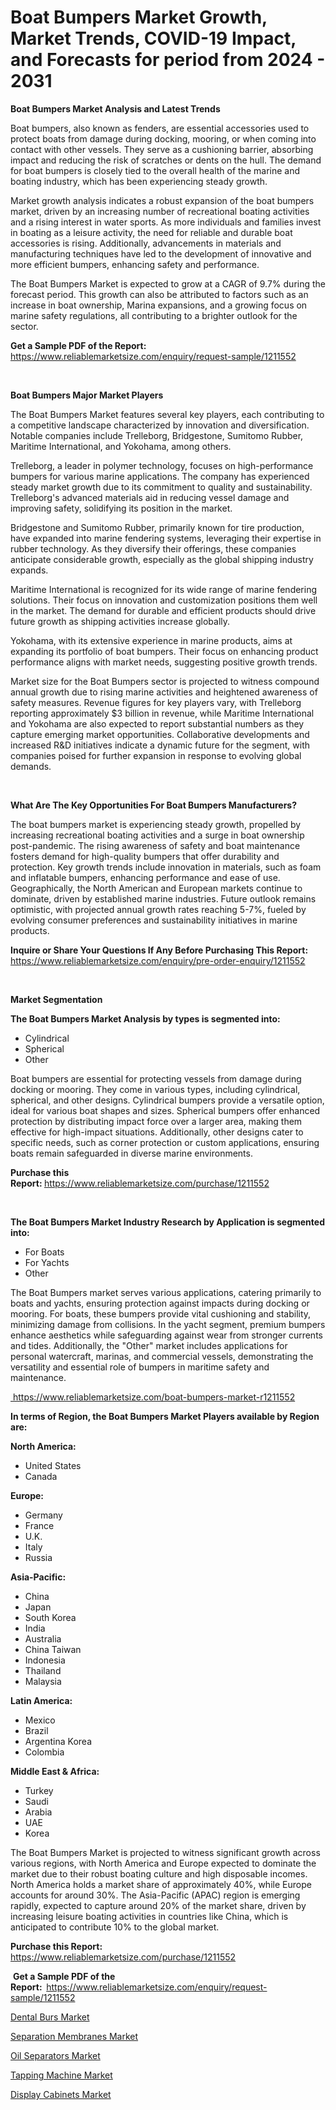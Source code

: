 <p><h1>Boat Bumpers Market Growth, Market Trends, COVID-19 Impact, and Forecasts for period from 2024 - 2031</h1></p><p><strong>Boat Bumpers Market Analysis and Latest Trends</strong></p>
<p><p>Boat bumpers, also known as fenders, are essential accessories used to protect boats from damage during docking, mooring, or when coming into contact with other vessels. They serve as a cushioning barrier, absorbing impact and reducing the risk of scratches or dents on the hull. The demand for boat bumpers is closely tied to the overall health of the marine and boating industry, which has been experiencing steady growth.</p><p>Market growth analysis indicates a robust expansion of the boat bumpers market, driven by an increasing number of recreational boating activities and a rising interest in water sports. As more individuals and families invest in boating as a leisure activity, the need for reliable and durable boat accessories is rising. Additionally, advancements in materials and manufacturing techniques have led to the development of innovative and more efficient bumpers, enhancing safety and performance.</p><p>The Boat Bumpers Market is expected to grow at a CAGR of 9.7% during the forecast period. This growth can also be attributed to factors such as an increase in boat ownership, Marina expansions, and a growing focus on marine safety regulations, all contributing to a brighter outlook for the sector.</p></p>
<p><strong>Get a Sample PDF of the Report:&nbsp;</strong> <a href="https://www.reliablemarketsize.com/enquiry/request-sample/1211552?utm_campaign=1842&utm_medium=2&utm_source=Github&utm_content=ia&utm_term=17122024&utm_id=boat-bumpers">https://www.reliablemarketsize.com/enquiry/request-sample/1211552</a></p>
<p>&nbsp;</p>
<p><strong>Boat Bumpers Major Market Players</strong></p>
<p><p>The Boat Bumpers Market features several key players, each contributing to a competitive landscape characterized by innovation and diversification. Notable companies include Trelleborg, Bridgestone, Sumitomo Rubber, Maritime International, and Yokohama, among others.</p><p>Trelleborg, a leader in polymer technology, focuses on high-performance bumpers for various marine applications. The company has experienced steady market growth due to its commitment to quality and sustainability. Trelleborg's advanced materials aid in reducing vessel damage and improving safety, solidifying its position in the market.</p><p>Bridgestone and Sumitomo Rubber, primarily known for tire production, have expanded into marine fendering systems, leveraging their expertise in rubber technology. As they diversify their offerings, these companies anticipate considerable growth, especially as the global shipping industry expands.</p><p>Maritime International is recognized for its wide range of marine fendering solutions. Their focus on innovation and customization positions them well in the market. The demand for durable and efficient products should drive future growth as shipping activities increase globally.</p><p>Yokohama, with its extensive experience in marine products, aims at expanding its portfolio of boat bumpers. Their focus on enhancing product performance aligns with market needs, suggesting positive growth trends.</p><p>Market size for the Boat Bumpers sector is projected to witness compound annual growth due to rising marine activities and heightened awareness of safety measures. Revenue figures for key players vary, with Trelleborg reporting approximately $3 billion in revenue, while Maritime International and Yokohama are also expected to report substantial numbers as they capture emerging market opportunities. Collaborative developments and increased R&D initiatives indicate a dynamic future for the segment, with companies poised for further expansion in response to evolving global demands.</p></p>
<p>&nbsp;</p>
<p><strong>What Are The Key Opportunities For Boat Bumpers Manufacturers?</strong></p>
<p><p>The boat bumpers market is experiencing steady growth, propelled by increasing recreational boating activities and a surge in boat ownership post-pandemic. The rising awareness of safety and boat maintenance fosters demand for high-quality bumpers that offer durability and protection. Key growth trends include innovation in materials, such as foam and inflatable bumpers, enhancing performance and ease of use. Geographically, the North American and European markets continue to dominate, driven by established marine industries. Future outlook remains optimistic, with projected annual growth rates reaching 5-7%, fueled by evolving consumer preferences and sustainability initiatives in marine products.</p></p>
<p><strong>Inquire or Share Your Questions If Any Before Purchasing This Report:</strong> <a href="https://www.reliablemarketsize.com/enquiry/pre-order-enquiry/1211552?utm_campaign=1842&utm_medium=2&utm_source=Github&utm_content=ia&utm_term=17122024&utm_id=boat-bumpers">https://www.reliablemarketsize.com/enquiry/pre-order-enquiry/1211552</a></p>
<p>&nbsp;</p>
<p><strong>Market Segmentation</strong></p>
<p><strong>The Boat Bumpers Market Analysis by types is segmented into:</strong></p>
<p><ul><li>Cylindrical</li><li>Spherical</li><li>Other</li></ul></p>
<p><p>Boat bumpers are essential for protecting vessels from damage during docking or mooring. They come in various types, including cylindrical, spherical, and other designs. Cylindrical bumpers provide a versatile option, ideal for various boat shapes and sizes. Spherical bumpers offer enhanced protection by distributing impact force over a larger area, making them effective for high-impact situations. Additionally, other designs cater to specific needs, such as corner protection or custom applications, ensuring boats remain safeguarded in diverse marine environments.</p></p>
<p><strong>Purchase this Report:&nbsp;</strong><a href="https://www.reliablemarketsize.com/purchase/1211552?utm_campaign=1842&utm_medium=2&utm_source=Github&utm_content=ia&utm_term=17122024&utm_id=boat-bumpers">https://www.reliablemarketsize.com/purchase/1211552</a></p>
<p>&nbsp;</p>
<p><strong>The Boat Bumpers Market Industry Research by Application is segmented into:</strong></p>
<p><ul><li>For Boats</li><li>For Yachts</li><li>Other</li></ul></p>
<p><p>The Boat Bumpers market serves various applications, catering primarily to boats and yachts, ensuring protection against impacts during docking or mooring. For boats, these bumpers provide vital cushioning and stability, minimizing damage from collisions. In the yacht segment, premium bumpers enhance aesthetics while safeguarding against wear from stronger currents and tides. Additionally, the "Other" market includes applications for personal watercraft, marinas, and commercial vessels, demonstrating the versatility and essential role of bumpers in maritime safety and maintenance.</p></p>
<p><a href="https://www.reliablemarketsize.com/boat-bumpers-market-r1211552?utm_campaign=1842&utm_medium=2&utm_source=Github&utm_content=ia&utm_term=17122024&utm_id=boat-bumpers">&nbsp;https://www.reliablemarketsize.com/boat-bumpers-market-r1211552</a></p>
<p><strong>In terms of Region, the Boat Bumpers Market Players available by Region are:</strong></p>
<p>
    <p> <strong> North America: </strong>
        <ul>
            <li>United States</li>
            <li>Canada</li>
        </ul>
        </p> 
    <p> <strong> Europe: </strong>
        <ul>
            <li>Germany</li>
            <li>France</li>
            <li>U.K.</li>
            <li>Italy</li>
            <li>Russia</li>
        </ul>
        </p> 
    <p> <strong> Asia-Pacific: </strong>
        <ul>
            <li>China</li>
            <li>Japan</li>
            <li>South Korea</li>
            <li>India</li>
            <li>Australia</li>
            <li>China Taiwan</li>
            <li>Indonesia</li>
            <li>Thailand</li>
            <li>Malaysia</li>
        </ul>
        </p> 
    <p> <strong> Latin America: </strong>
        <ul>
            <li>Mexico</li>
            <li>Brazil</li>
            <li>Argentina Korea</li>
            <li>Colombia</li>
        </ul>
        </p> 
    <p> <strong> Middle East & Africa: </strong>
        <ul>
            <li>Turkey</li>
            <li>Saudi</li>
            <li>Arabia</li>
            <li>UAE</li>
            <li>Korea</li>
        </ul>
    </p>
    </p>
<p><p>The Boat Bumpers Market is projected to witness significant growth across various regions, with North America and Europe expected to dominate the market due to their robust boating culture and high disposable incomes. North America holds a market share of approximately 40%, while Europe accounts for around 30%. The Asia-Pacific (APAC) region is emerging rapidly, expected to capture around 20% of the market share, driven by increasing leisure boating activities in countries like China, which is anticipated to contribute 10% to the global market.</p></p>
<p><strong>Purchase this Report: </strong><a href="https://www.reliablemarketsize.com/purchase/1211552?utm_campaign=1842&utm_medium=2&utm_source=Github&utm_content=ia&utm_term=17122024&utm_id=boat-bumpers">https://www.reliablemarketsize.com/purchase/1211552</a></p>
<p>&nbsp;<strong>Get a Sample PDF of the Report:&nbsp;&nbsp;</strong><a href="https://www.reliablemarketsize.com/enquiry/request-sample/1211552?utm_campaign=1842&utm_medium=2&utm_source=Github&utm_content=ia&utm_term=17122024&utm_id=boat-bumpers">https://www.reliablemarketsize.com/enquiry/request-sample/1211552</a></p>
<p><strong></strong></p>
<p><p><a href="https://www.linkedin.com/pulse/dental-burs-market-expansion-forecast-86-cagr-from-2024-2031-key-yk8xe?utm_campaign=1842&utm_medium=2&utm_source=Github&utm_content=ia&utm_term=17122024&utm_id=boat-bumpers">Dental Burs Market</a></p><p><a href="https://www.linkedin.com/pulse/future-market-revenue-growth-separation-membranes-89-cagr-1hrge?utm_campaign=1842&utm_medium=2&utm_source=Github&utm_content=ia&utm_term=17122024&utm_id=boat-bumpers">Separation Membranes Market</a></p><p><a href="https://www.linkedin.com/pulse/oil-separators-market-expected-see-rapid-expansion-coming-years-rjnxe?utm_campaign=1842&utm_medium=2&utm_source=Github&utm_content=ia&utm_term=17122024&utm_id=boat-bumpers">Oil Separators Market</a></p><p><a href="https://www.linkedin.com/pulse/global-tapping-machine-market-analysis-size-share-revenue-projected-ypjjf?utm_campaign=1842&utm_medium=2&utm_source=Github&utm_content=ia&utm_term=17122024&utm_id=boat-bumpers">Tapping Machine Market</a></p><p><a href="https://www.linkedin.com/pulse/detailed-examination-display-cabinets-market-size-share-revenue-wg3ue?utm_campaign=1842&utm_medium=2&utm_source=Github&utm_content=ia&utm_term=17122024&utm_id=boat-bumpers">Display Cabinets Market</a></p></p>